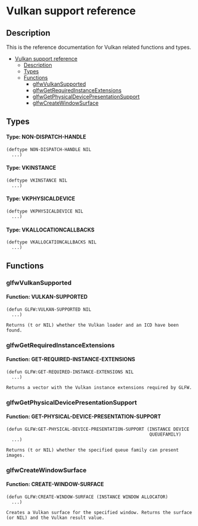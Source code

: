 <h1 id="header:GLFW:VULKAN-REFERENCE-HEADER">Vulkan support reference</h1>

<h2 id="header:ADP:HEADERTAG85">Description</h2>

This is the reference documentation for Vulkan related functions and types\.

* <a href="/docs/api/vulkan.md#header:GLFW:VULKAN-REFERENCE-HEADER">Vulkan support reference</a>
  * <a href="/docs/api/vulkan.md#header:ADP:HEADERTAG85">Description</a>
  * <a href="/docs/api/vulkan.md#header:ADP:HEADERTAG86">Types</a>
  * <a href="/docs/api/vulkan.md#header:ADP:HEADERTAG87">Functions</a>
    * <a href="/docs/api/vulkan.md#header:ADP:HEADERTAG88">glfwVulkanSupported</a>
    * <a href="/docs/api/vulkan.md#header:ADP:HEADERTAG89">glfwGetRequiredInstanceExtensions</a>
    * <a href="/docs/api/vulkan.md#header:ADP:HEADERTAG90">glfwGetPhysicalDevicePresentationSupport</a>
    * <a href="/docs/api/vulkan.md#header:ADP:HEADERTAG91">glfwCreateWindowSurface</a>

<h2 id="header:ADP:HEADERTAG86">Types</h2>

<h4 id="type:GLFW:NON-DISPATCH-HANDLE">Type: NON-DISPATCH-HANDLE</h4>

```Lisp
(deftype NON-DISPATCH-HANDLE NIL
  ...)
```

<h4 id="type:GLFW:VKINSTANCE">Type: VKINSTANCE</h4>

```Lisp
(deftype VKINSTANCE NIL
  ...)
```

<h4 id="type:GLFW:VKPHYSICALDEVICE">Type: VKPHYSICALDEVICE</h4>

```Lisp
(deftype VKPHYSICALDEVICE NIL
  ...)
```

<h4 id="type:GLFW:VKALLOCATIONCALLBACKS">Type: VKALLOCATIONCALLBACKS</h4>

```Lisp
(deftype VKALLOCATIONCALLBACKS NIL
  ...)
```

<h2 id="header:ADP:HEADERTAG87">Functions</h2>

<h3 id="header:ADP:HEADERTAG88">glfwVulkanSupported</h3>

<h4 id="function:GLFW:VULKAN-SUPPORTED">Function: VULKAN-SUPPORTED</h4>

```Lisp
(defun GLFW:VULKAN-SUPPORTED NIL
  ...)
```

````
Returns (t or NIL) whether the Vulkan loader and an ICD have been found.
````

<h3 id="header:ADP:HEADERTAG89">glfwGetRequiredInstanceExtensions</h3>

<h4 id="function:GLFW:GET-REQUIRED-INSTANCE-EXTENSIONS">Function: GET-REQUIRED-INSTANCE-EXTENSIONS</h4>

```Lisp
(defun GLFW:GET-REQUIRED-INSTANCE-EXTENSIONS NIL
  ...)
```

````
Returns a vector with the Vulkan instance extensions required by GLFW.
````

<h3 id="header:ADP:HEADERTAG90">glfwGetPhysicalDevicePresentationSupport</h3>

<h4 id="function:GLFW:GET-PHYSICAL-DEVICE-PRESENTATION-SUPPORT">Function: GET-PHYSICAL-DEVICE-PRESENTATION-SUPPORT</h4>

```Lisp
(defun GLFW:GET-PHYSICAL-DEVICE-PRESENTATION-SUPPORT (INSTANCE DEVICE
                                                      QUEUEFAMILY)
  ...)
```

````
Returns (t or NIL) whether the specified queue family can present images.
````

<h3 id="header:ADP:HEADERTAG91">glfwCreateWindowSurface</h3>

<h4 id="function:GLFW:CREATE-WINDOW-SURFACE">Function: CREATE-WINDOW-SURFACE</h4>

```Lisp
(defun GLFW:CREATE-WINDOW-SURFACE (INSTANCE WINDOW ALLOCATOR)
  ...)
```

````
Creates a Vulkan surface for the specified window. Returns the surface (or NIL) and the Vulkan result value.
````

